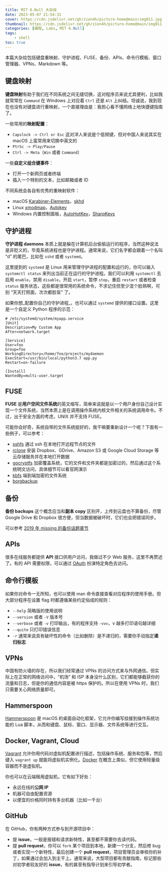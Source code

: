 ```yaml
---
title: MIT 6.Null 大杂烩
date: 2023-05-07 21:54:31
cover: https://cdn.jsdelivr.net/gh/zion4h/picture-home@main/img011.jpg
thumbnail: https://cdn.jsdelivr.net/gh/zion4h/picture-home@main/img011.jpg
categories: [编程, Labs, MIT 6.Null]
tags:
    - shell
toc: true
---
```


本篇大杂烩包括键盘重映射、守护进程、FUSE、备份、APIs、命令行模板、窗口管理器、VPNs、Markdown 等。

<!--more-->

## 键盘映射

**键盘映射**有助于我们在不同系统之间无缝切换，这对程序员来说尤其便利，比如我就常常在 `Command` 在 Windows 上对应着 `Ctrl` 还是 `Alt` 上纠结。坦诚说，我到现在也没有对键盘进行重映射，一个直接理由是：我担心看不懂网络上地快捷键指南了。

一些常用的**映射配置**：

* `Capslock -> Ctrl or Esc` 这对洋人来说是个低频键，但对中国人来说其实在 macOS 上蛮常用来切换中英文的
* `PtrSc -> Play/Pause`
* `Ctrl -> Meta`（`Win` 或者 `Command`）

一些**自定义组合键事件**：

* 打开一个新网页或者终端
* 插入一个特别的文本，比如邮箱或者 ID

不同系统会各自有优秀的重映射软件：

* macOS [Karabiner-Elements](https://karabiner-elements.pqrs.org/)，[skhd](https://github.com/koekeishiya/skhd)
* Linux [xmodmap](https://wiki.archlinux.org/title/Xmodmap)，[Autokey](https://github.com/autokey/autokey)
* Windows 内置控制面板，[AutoHotKey](https://www.autohotkey.com/)，[SharpKeys](https://www.randyrants.com/category/sharpkeys/)

## 守护进程

**守护进程 daemons** 本质上就是躲在计算机后台偷偷运行的程序，当然这种说法是非贬义的，毕竟系统进程也是守护进程。通常来说，它们名字都会跟着一个名叫 “d” 的尾巴，比如在 `sshd` 或者 `systemd`。

这里提到的 `systemd` 是 Linux 用来管理守护进程的配置和运行的，你可以输入 `systemctl status` 来列出当前正在运行的守护进程。我们可以利用 `systemctl` 去启用 `enable`，禁用 `disable`，开启 `start`，暂停 `stop`，重启 `restart` 或者检查 `status` 服务状态，这些都是很常用的系统命令，不求记住但至少混个脸熟啊，可别 “天天打照面，次次都脸盲” 了。

如果你想_配置你自己的守护进程_，也可以通过 `systemd` 提供的接口设置。这里是一个自定义 Python 程序的示范：

```properties
# /etc/systemd/system/myapp.service
[Unit]
Description=My Custom App
After=network.target

[Service]
User=foo
Group=foo
WorkingDirectory=/home/foo/projects/mydaemon
ExecStart=/usr/bin/local/python3.7 app.py
Restart=on-failure

[Install]
WantedBy=multi-user.target
```

## FUSE

**FUSE** 是**用户空间文件系统**的英文缩写，简单来说就是以一个用户身份自己设计实现一个文件系统，当然本质上是在调用操作系统内核文件相关的系统调用命令。不过，出于安全方面的考虑，UNIX 并不支持 FUSE。

可能你会好奇，系统自带的文件系统挺好的，我干嘛要重新设计一个呢？下面有一些例子，可以参考：

* [sshfs](https://github.com/libfuse/sshfs) 通过 ssh 在本地打开远程节点的文件
* [rclone](https://rclone.org/commands/rclone_mount/) 安装 Dropbox、GDrive、Amazon S3 或 Google Cloud Storage 等云存储服务并在本地打开数据
* [gocryptfs](https://nuetzlich.net/gocryptfs/) 加密覆盖系统，它的文件和文件夹都是加密过的，然后通过这个系统明文访问，具体细节可以看官网演示
* [kbfs](https://keybase.io/docs/kbfs) 端到端加密的文件系统
* [borgbackup](https://borgbackup.readthedocs.io/en/stable/usage/mount.html)

## 备份

**备份 backups** 这个概念应当和**副本 copy** 区别开，上传到云盘也不算备份，尽管 Google Drive 和 Dropbox 很方便，但当数据被破坏时，它们也会把错误同步。

可以参考 [2019 年 missing 的备份话题章节](https://missing.csail.mit.edu/2019/backups/)

## APIs

很多在线服务都提供 **API** 接口供用户访问，我做过不少 Web 服务，这里不再赘述了。有的 API 需要权限，可以通过 [OAuth](https://www.oauth.com/) 扮演特定角色去访问。

## 命令行模板

如果你对命令一无所知，也可以使用 man 命令直接查看对应程序的使用手册。但大部分程序在设置 flag 时都遵循某些约定俗成的规则：

* `--help` 简略版的使用说明
* `--version` 或者 `-V` 版本号
* `--verbose` 或者 `-v` 打印输出，有的程序支持 `-vvv`，v 越多打印语句越详细
* `--quite` 只打印错误信息
* `-r` 通常来说具有破坏性的命令（比如删除）是不递归的，需要你手动指定**递归标志**

## VPNs

中国有防火墙的存在，所以我们经常通过 VPNs 的访问方式来与外网通信。但实际上在正常的网络访问中，“机场” 和 ISP 本身没什么区别，它们都能够截获你的流量和日志，但是你的通信内容是被 https 保护的。所以在使用 VPNs 时，我们只需要关心网络质量即可。

## Hammerspoon

[Hammerspoon](https://www.hammerspoon.org/) 是 macOS 的桌面自动化框架，它允许你编写挂接到操作系统功能的 Lua 脚本，从而和键盘、鼠标、窗口、显示器、文件系统等进行交互。

## Docker, Vagrant, Cloud

[Vagrant](https://www.vagrantup.com/) 允许你用代码对虚拟机配置进行描述，包括操作系统、服务和包等，然后键入 `vagrant up` 就能将虚拟机实例化。[Docker](https://www.docker.com/) 在概念上类似，但它使用轻量级容器而不是虚拟机。

你也可以在云端租用虚拟机，它有如下好处：

* 永远在线的**公网 IP**
* 机器可自由配置资源
* 以便宜的价格同时持有多台机器（比如一千台）

## GitHub

在 GitHub，你有两种方式参与到开源项目中：

* 提 **issue**，一般是报错和请求新特性，甚至都不需要你去读代码。
* 提 **pull request**，你可以 `fork` 某个项目到本地，新建一个分支，然后修 bug 或者实现一个新特性，最后创建一个 **pull request**，项目管理员会审核你的补丁，如果通过会加入到主干上。通常来说，大型项目都有贡献指南，标记那些对初学者较友好的 **issue**，有的甚至有指导计划来引导初学者。
